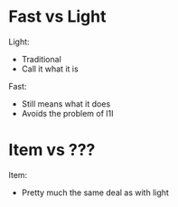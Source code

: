 # Fast vs Light
Light:
- Traditional
- Call it what it is

Fast:
- Still means what it does
- Avoids the problem of l1I

# Item vs ???
Item:
- Pretty much the same deal as with light